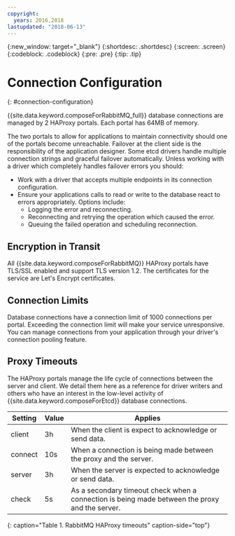 ```yaml
---
copyright:
  years: 2016,2018
lastupdated: "2018-06-13"
---
```


{:new_window: target="_blank"}
{:shortdesc: .shortdesc}
{:screen: .screen}
{:codeblock: .codeblock}
{:pre: .pre}
{:tip: .tip}

# Connection Configuration
{: #connection-configuration}

{{site.data.keyword.composeForRabbitMQ_full}} database connections are managed by 2 HAProxy portals. Each portal has 64MB of memory.

The two portals to allow for applications to maintain connectivity should one of the portals become unreachable. Failover at the client side is the responsibility of the application designer. Some etcd drivers handle multiple connection strings and graceful failover automatically. Unless working with a driver which completely handles failover errors you should:

* Work with a driver that accepts multiple endpoints in its connection configuration.
* Ensure your applications calls to read or write to the database react to errors appropriately. Options include:
  + Logging the error and reconnecting.
  + Reconnecting and retrying the operation which caused the error.
  + Queuing the failed operation and scheduling reconnection.

## Encryption in Transit

All {{site.data.keyword.composeForRabbitMQ}} HAProxy portals have TLS/SSL enabled and support TLS version 1.2. The certificates for the service are Let's Encrypt certificates.

## Connection Limits

Database connections have a connection limit of 1000 connections per portal. Exceeding the connection limit will make your service unresponsive. You can manage connections from your application through your driver's connection pooling feature.

## Proxy Timeouts

The HAProxy portals manage the life cycle of connections between the server and client. We detail them here as a reference for driver writers and others who have an interest in the low-level activity of {{site.data.keyword.composeForEtcd}} database connections.

Setting | Value | Applies
----------|-----------|-----------
client | 3h | When the client is expect to acknowledge or send data.
connect | 10s | When a connection is being made between the proxy and the server.
server | 3h | When the server is expected to acknowledge or send data.
check | 5s | As a secondary timeout check when a connection is being made between the proxy and the server.
{: caption="Table 1. RabbitMQ HAProxy timeouts" caption-side="top"}





